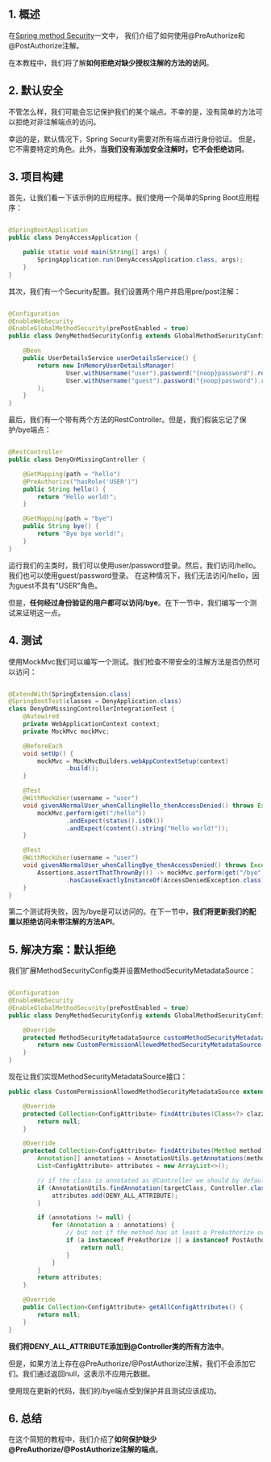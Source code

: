 ## 1. 概述

在[Spring method Security](Spring方法安全介绍.md)一文中，
我们介绍了如何使用@PreAuthorize和@PostAuthorize注解。

在本教程中，我们将了解**如何拒绝对缺少授权注解的方法的访问**。

## 2. 默认安全

不管怎么样，我们可能会忘记保护我们的某个端点。不幸的是，没有简单的方法可以拒绝对非注解端点的访问。

幸运的是，默认情况下，Spring Security需要对所有端点进行身份验证。
但是，它不需要特定的角色。此外，**当我们没有添加安全注解时，它不会拒绝访问**。

## 3. 项目构建

首先，让我们看一下该示例的应用程序。我们使用一个简单的Spring Boot应用程序：

```java

@SpringBootApplication
public class DenyAccessApplication {

    public static void main(String[] args) {
        SpringApplication.run(DenyAccessApplication.class, args);
    }
}
```

其次，我们有一个Security配置。我们设置两个用户并启用pre/post注解：

```java

@Configuration
@EnableWebSecurity
@EnableGlobalMethodSecurity(prePostEnabled = true)
public class DenyMethodSecurityConfig extends GlobalMethodSecurityConfiguration {

    @Bean
    public UserDetailsService userDetailsService() {
        return new InMemoryUserDetailsManager(
                User.withUsername("user").password("{noop}password").roles("USER").build(),
                User.withUsername("guest").password("{noop}password").roles().build()
        );
    }
}
```

最后，我们有一个带有两个方法的RestController。但是，我们假装忘记了保护/bye端点：

```java

@RestController
public class DenyOnMissingController {

    @GetMapping(path = "hello")
    @PreAuthorize("hasRole('USER')")
    public String hello() {
        return "Hello world!";
    }

    @GetMapping(path = "bye")
    public String bye() {
        return "Bye bye world!";
    }
}
```

运行我们的主类时，我们可以使用user/password登录。然后，我们访问/hello。我们也可以使用guest/password登录。
在这种情况下，我们无法访问/hello，因为guest不具有"USER"角色。

但是，**任何经过身份验证的用户都可以访问/bye**。在下一节中，我们编写一个测试来证明这一点。

## 4. 测试

使用MockMvc我们可以编写一个测试。我们检查不带安全的注解方法是否仍然可以访问：

```java

@ExtendWith(SpringExtension.class)
@SpringBootTest(classes = DenyApplication.class)
class DenyOnMissingControllerIntegrationTest {
    @Autowired
    private WebApplicationContext context;
    private MockMvc mockMvc;

    @BeforeEach
    void setUp() {
        mockMvc = MockMvcBuilders.webAppContextSetup(context)
                .build();
    }

    @Test
    @WithMockUser(username = "user")
    void givenANormalUser_whenCallingHello_thenAccessDenied() throws Exception {
        mockMvc.perform(get("/hello"))
                .andExpect(status().isOk())
                .andExpect(content().string("Hello world!"));
    }

    @Test
    @WithMockUser(username = "user")
    void givenANormalUser_whenCallingBye_thenAccessDenied() throws Exception {
        Assertions.assertThatThrownBy(() -> mockMvc.perform(get("/bye")))
                .hasCauseExactlyInstanceOf(AccessDeniedException.class);
    }
}
```

第二个测试将失败，因为/bye是可以访问的。在下一节中，**我们将更新我们的配置以拒绝访问未带注解的方法API**。

## 5. 解决方案：默认拒绝

我们扩展MethodSecurityConfig类并设置MethodSecurityMetadataSource：

```java

@Configuration
@EnableWebSecurity
@EnableGlobalMethodSecurity(prePostEnabled = true)
public class DenyMethodSecurityConfig extends GlobalMethodSecurityConfiguration {

    @Override
    protected MethodSecurityMetadataSource customMethodSecurityMetadataSource() {
        return new CustomPermissionAllowedMethodSecurityMetadataSource();
    }
}
```

现在让我们实现MethodSecurityMetadataSource接口：

```java
public class CustomPermissionAllowedMethodSecurityMetadataSource extends AbstractFallbackMethodSecurityMetadataSource {

    @Override
    protected Collection<ConfigAttribute> findAttributes(Class<?> clazz) {
        return null;
    }

    @Override
    protected Collection<ConfigAttribute> findAttributes(Method method, Class<?> targetClass) {
        Annotation[] annotations = AnnotationUtils.getAnnotations(method);
        List<ConfigAttribute> attributes = new ArrayList<>();

        // if the class is annotated as @Controller we should by default deny access to every method
        if (AnnotationUtils.findAnnotation(targetClass, Controller.class) != null) {
            attributes.add(DENY_ALL_ATTRIBUTE);
        }

        if (annotations != null) {
            for (Annotation a : annotations) {
                // but not if the method has at least a PreAuthorize or PostAuthorize annotation
                if (a instanceof PreAuthorize || a instanceof PostAuthorize) {
                    return null;
                }
            }
        }
        return attributes;
    }

    @Override
    public Collection<ConfigAttribute> getAllConfigAttributes() {
        return null;
    }
}
```

**我们将DENY_ALL_ATTRIBUTE添加到@Controller类的所有方法中**。

但是，如果方法上存在@PreAuthorize/@PostAuthorize注解，我们不会添加它们。我们通过返回null，这表示不应用元数据。

使用现在更新的代码，我们的/bye端点受到保护并且测试应该成功。

## 6. 总结

在这个简短的教程中，我们介绍了**如何保护缺少@PreAuthorize/@PostAuthorize注解的端点**。